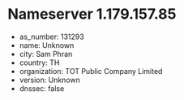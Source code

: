 # Nameserver 1.179.157.85

* as_number: 131293
* name: Unknown
* city: Sam Phran
* country: TH
* organization: TOT Public Company Limited
* version: Unknown
* dnssec: false
